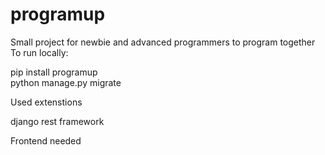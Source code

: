 # programup
Small project for newbie and advanced programmers to program together
To run locally:
<p> pip install programup <br>
 python manage.py migrate <br
 python manage.py runserver </p>
  
  
  
Used extenstions
<p>django rest framework</p>

Frontend needed 
